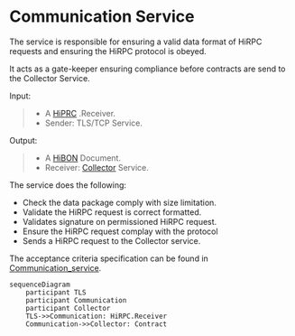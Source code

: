 # Communication Service

The service is responsible for ensuring a valid data format of HiRPC requests and ensuring the HiRPC protocol is obeyed. 

It acts as a gate-keeper ensuring compliance before contracts are send to the Collector Service.

Input:  
> - A [HiPRC](/documents/protocols/hibon/Hash_invariant_Remote_Procedure_Call.md) .Receiver.
> - Sender: TLS/TCP Service.

Output:  
> - A [HiBON](/documents/protocols/hibon/Hash_invariant_Binary_Object_Notation.md) Document. 
> - Receiver: [Collector](/documents/architecture/Collector.md) Service.

The service does the following:

  - Check the data package comply with size limitation.
  - Validate the HiRPC request is correct formatted.
  - Validates signature on permissioned HiRPC request. 
  - Ensure the HiRPC request complay with the protocol
  - Sends a HiRPC request to the Collector service.

The acceptance criteria specification can be found in [Communication_service](/bdd/tagion/testbench/services/Communication_service.md).

```mermaid
sequenceDiagram
    participant TLS
    participant Communication
    participant Collector
    TLS->>Communication: HiRPC.Receiver
    Communication->>Collector: Contract
```
